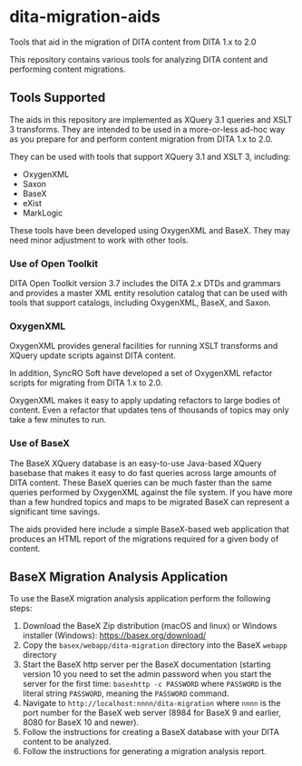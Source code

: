 # dita-migration-aids

Tools that aid in the migration of DITA content from DITA 1.x to 2.0

This repository contains various tools for analyzing DITA content and performing content migrations.

## Tools Supported

The aids in this repository are implemented as XQuery 3.1 queries and XSLT 3 transforms. They are intended to be used in a more-or-less ad-hoc way as you prepare for and perform content migration from DITA 1.x to 2.0.

They can be used with tools that support XQuery 3.1 and XSLT 3, including:

* OxygenXML
* Saxon
* BaseX
* eXist
* MarkLogic

These tools have been developed using OxygenXML and BaseX. They may need minor adjustment to work with other tools.

### Use of Open Toolkit

DITA Open Toolkit version 3.7 includes the DITA 2.x DTDs and grammars and provides a master XML entity resolution catalog that can be used with tools that support catalogs, including OxygenXML, BaseX, and Saxon.

### OxygenXML

OxygenXML provides general facilities for running XSLT transforms and XQuery update scripts against DITA content.

In addition, SyncRO Soft have developed a set of OxygenXML refactor scripts for migrating from DITA 1.x to 2.0.

OxygenXML makes it easy to apply updating refactors to large bodies of content. Even a refactor that updates tens of thousands of topics may only take a few minutes to run.

### Use of BaseX

The BaseX XQuery database is an easy-to-use Java-based XQuery basebase that makes it easy to do fast queries across large amounts of DITA content. These BaseX queries can be much faster than the same queries performed by OxygenXML against the file system. If you have more than a few hundred topics and maps to be migrated BaseX can represent a significant time savings.

The aids provided here include a simple BaseX-based web application that produces an HTML report of the migrations required for a given body of content.

## BaseX Migration Analysis Application

To use the BaseX migration analysis application perform the following steps:

1. Download the BaseX Zip distribution (macOS and linux) or Windows installer (Windows): https://basex.org/download/
1. Copy the `basex/webapp/dita-migration` directory into the BaseX `webapp` directory
1. Start the BaseX http server per the BaseX documentation (starting version 10 you need to set the admin password when you start the server for the first time: `basexhttp -c PASSWORD` where `PASSWORD` is the literal string `PASSWORD`, meaning the `PASSWORD` command.
1. Navigate to `http://localhost:nnnn/dita-migration` where `nnnn` is the port number for the BaseX web server (8984 for BaseX 9 and earlier, 8080 for BaseX 10 and newer).
1. Follow the instructions for creating a BaseX database with your DITA content to be analyzed.
1. Follow the instructions for generating a migration analysis report.